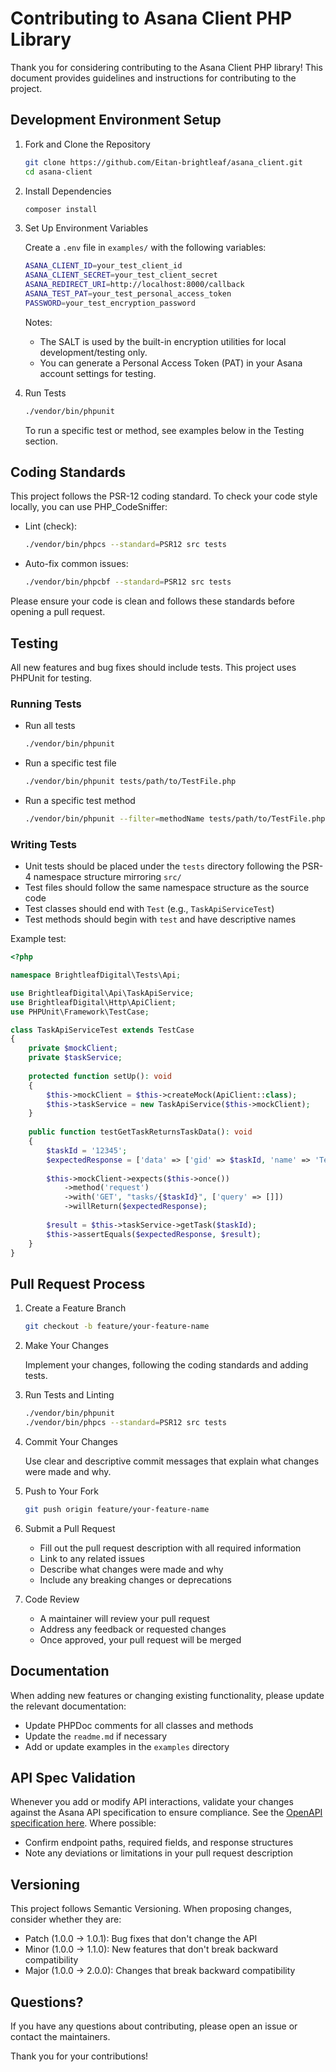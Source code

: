 # Contributing to Asana Client PHP Library

Thank you for considering contributing to the Asana Client PHP library! This document provides guidelines and instructions for contributing to the project.

## Development Environment Setup

1. Fork and Clone the Repository

   ```bash
   git clone https://github.com/Eitan-brightleaf/asana_client.git
   cd asana-client
   ```

2. Install Dependencies

   ```bash
   composer install
   ```

3. Set Up Environment Variables

   Create a `.env` file in `examples/` with the following variables:

   ```bash
   ASANA_CLIENT_ID=your_test_client_id
   ASANA_CLIENT_SECRET=your_test_client_secret
   ASANA_REDIRECT_URI=http://localhost:8000/callback
   ASANA_TEST_PAT=your_test_personal_access_token
   PASSWORD=your_test_encryption_password
   ```

   Notes:
   - The SALT is used by the built-in encryption utilities for local development/testing only.
   - You can generate a Personal Access Token (PAT) in your Asana account settings for testing.

4. Run Tests

   ```bash
   ./vendor/bin/phpunit
   ```

   To run a specific test or method, see examples below in the Testing section.

## Coding Standards

This project follows the PSR-12 coding standard. To check your code style locally, you can use PHP_CodeSniffer:

- Lint (check):
  ```bash
  ./vendor/bin/phpcs --standard=PSR12 src tests
  ```

- Auto-fix common issues:
  ```bash
  ./vendor/bin/phpcbf --standard=PSR12 src tests
  ```

Please ensure your code is clean and follows these standards before opening a pull request.

## Testing

All new features and bug fixes should include tests. This project uses PHPUnit for testing.

### Running Tests

- Run all tests
  ```bash
  ./vendor/bin/phpunit
  ```

- Run a specific test file
  ```bash
  ./vendor/bin/phpunit tests/path/to/TestFile.php
  ```

- Run a specific test method
  ```bash
  ./vendor/bin/phpunit --filter=methodName tests/path/to/TestFile.php
  ```

### Writing Tests

- Unit tests should be placed under the `tests` directory following the PSR-4 namespace structure mirroring `src/`
- Test files should follow the same namespace structure as the source code
- Test classes should end with `Test` (e.g., `TaskApiServiceTest`)
- Test methods should begin with `test` and have descriptive names

Example test:

```php
<?php

namespace BrightleafDigital\Tests\Api;

use BrightleafDigital\Api\TaskApiService;
use BrightleafDigital\Http\ApiClient;
use PHPUnit\Framework\TestCase;

class TaskApiServiceTest extends TestCase
{
    private $mockClient;
    private $taskService;
    
    protected function setUp(): void
    {
        $this->mockClient = $this->createMock(ApiClient::class);
        $this->taskService = new TaskApiService($this->mockClient);
    }
    
    public function testGetTaskReturnsTaskData(): void
    {
        $taskId = '12345';
        $expectedResponse = ['data' => ['gid' => $taskId, 'name' => 'Test Task']];
        
        $this->mockClient->expects($this->once())
            ->method('request')
            ->with('GET', "tasks/{$taskId}", ['query' => []])
            ->willReturn($expectedResponse);
        
        $result = $this->taskService->getTask($taskId);
        $this->assertEquals($expectedResponse, $result);
    }
}
```

## Pull Request Process

1. Create a Feature Branch

   ```bash
   git checkout -b feature/your-feature-name
   ```

2. Make Your Changes

   Implement your changes, following the coding standards and adding tests.

3. Run Tests and Linting

   ```bash
   ./vendor/bin/phpunit
   ./vendor/bin/phpcs --standard=PSR12 src tests
   ```

4. Commit Your Changes

   Use clear and descriptive commit messages that explain what changes were made and why.

5. Push to Your Fork

   ```bash
   git push origin feature/your-feature-name
   ```

6. Submit a Pull Request

   - Fill out the pull request description with all required information
   - Link to any related issues
   - Describe what changes were made and why
   - Include any breaking changes or deprecations

7. Code Review

   - A maintainer will review your pull request
   - Address any feedback or requested changes
   - Once approved, your pull request will be merged

## Documentation

When adding new features or changing existing functionality, please update the relevant documentation:

- Update PHPDoc comments for all classes and methods
- Update the `readme.md` if necessary
- Add or update examples in the `examples` directory

## API Spec Validation

Whenever you add or modify API interactions, validate your changes against the Asana API specification to ensure
compliance. See the [OpenAPI specification here](https://github.com/Asana/openapi). Where possible:

- Confirm endpoint paths, required fields, and response structures
- Note any deviations or limitations in your pull request description

## Versioning

This project follows Semantic Versioning. When proposing changes, consider whether they are:

- Patch (1.0.0 -> 1.0.1): Bug fixes that don't change the API
- Minor (1.0.0 -> 1.1.0): New features that don't break backward compatibility
- Major (1.0.0 -> 2.0.0): Changes that break backward compatibility

## Questions?

If you have any questions about contributing, please open an issue or contact the maintainers.

Thank you for your contributions!
